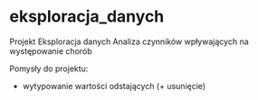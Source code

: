 # eksploracja_danych
Projekt Eksploracja danych
Analiza czynników wpływających na występowanie chorób


Pomysły do projektu:
 - wytypowanie wartości odstających (+ usunięcie)
